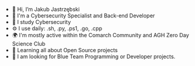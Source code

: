 - 👋 Hi, I’m Jakub Jastrzębski
- 🏢 I'm a Cybersecurity Specialist and Back-end Developer
- 💼 I study Cybersecurity
- ⚙️ I use daily: .sh, .py, .ps1, .go, .cpp
- 🌍 I'm mostly active within the Comarch Community and AGH Zero Day Science Club
- 🌱 Learning all about Open Source projects
- 💬 I am looking for Blue Team Programming or Developer projects.

<!---
JJast/JJast is a ✨ special ✨ repository because its `README.md` (this file) appears on your GitHub profile.
You can click the Preview link to take a look at your changes.
--->
